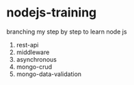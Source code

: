 # nodejs-training

branching my step by step to learn node js

1. rest-api
2. middleware
3. asynchronous
4. mongo-crud
5. mongo-data-validation
